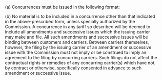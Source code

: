 (a) Concurrences must be issued in the following format:

(b) No material is to be included in a concurrence other than that indicated in the above-prescribed form, unless specially authorized by the Commission. A concurrence in any tariff so described will be deemed to include all amendments and successive issues which the issuing carrier may make and file. All such amendments and successive issues will be binding between customers and carriers. Between carriers themselves, however, the filing by the issuing carrier of an amendment or successive issue with the Commission must not imply or be construed to imply an agreement to the filing by concurring carriers. Such filings do not affect the contractual rights or remedies of any concurring carrier(s) which have not, by contract or otherwise, specifically consented in advance to such amendment or successive issue.

